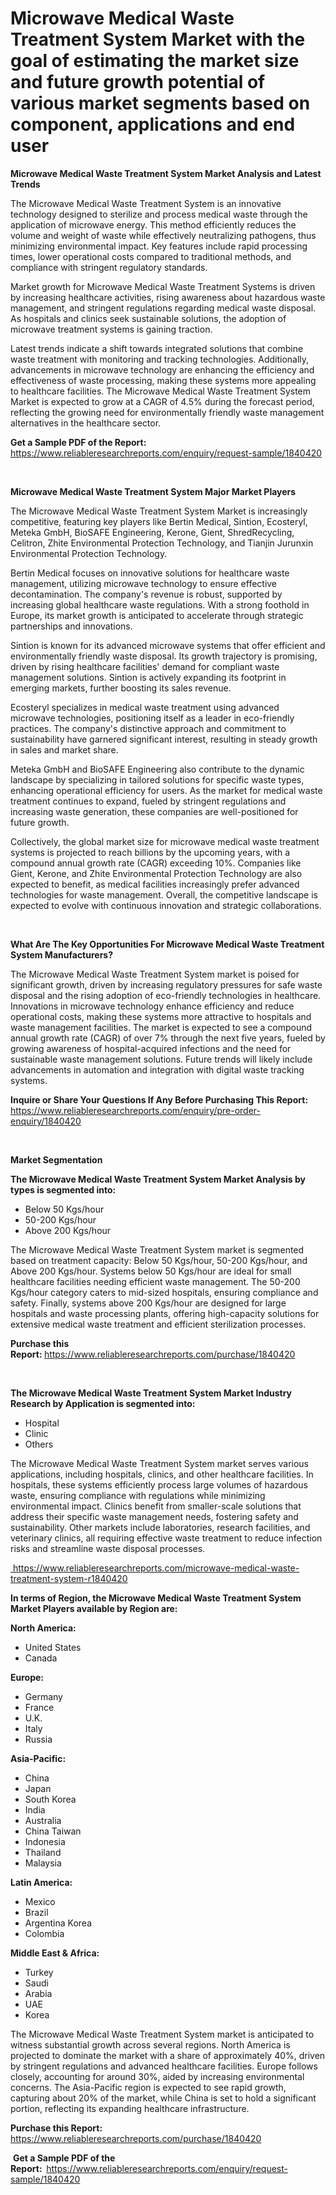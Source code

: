 <p><h1>Microwave Medical Waste Treatment System Market with the goal of estimating the market size and future growth potential of various market segments based on component, applications and end user</h1></p><p><strong>Microwave Medical Waste Treatment System Market Analysis and Latest Trends</strong></p>
<p><p>The Microwave Medical Waste Treatment System is an innovative technology designed to sterilize and process medical waste through the application of microwave energy. This method efficiently reduces the volume and weight of waste while effectively neutralizing pathogens, thus minimizing environmental impact. Key features include rapid processing times, lower operational costs compared to traditional methods, and compliance with stringent regulatory standards.</p><p>Market growth for Microwave Medical Waste Treatment Systems is driven by increasing healthcare activities, rising awareness about hazardous waste management, and stringent regulations regarding medical waste disposal. As hospitals and clinics seek sustainable solutions, the adoption of microwave treatment systems is gaining traction. </p><p>Latest trends indicate a shift towards integrated solutions that combine waste treatment with monitoring and tracking technologies. Additionally, advancements in microwave technology are enhancing the efficiency and effectiveness of waste processing, making these systems more appealing to healthcare facilities. The Microwave Medical Waste Treatment System Market is expected to grow at a CAGR of 4.5% during the forecast period, reflecting the growing need for environmentally friendly waste management alternatives in the healthcare sector.</p></p>
<p><strong>Get a Sample PDF of the Report:&nbsp;</strong> <a href="https://www.reliableresearchreports.com/enquiry/request-sample/1840420?utm_campaign=3066&utm_medium=2&utm_source=Github&utm_content=ia&utm_term=14042025&utm_id=microwave-medical-waste-treatment-system">https://www.reliableresearchreports.com/enquiry/request-sample/1840420</a></p>
<p>&nbsp;</p>
<p><strong>Microwave Medical Waste Treatment System Major Market Players</strong></p>
<p><p>The Microwave Medical Waste Treatment System Market is increasingly competitive, featuring key players like Bertin Medical, Sintion, Ecosteryl, Meteka GmbH, BioSAFE Engineering, Kerone, Gient, ShredRecycling, Celitron, Zhite Environmental Protection Technology, and Tianjin Jurunxin Environmental Protection Technology. </p><p>Bertin Medical focuses on innovative solutions for healthcare waste management, utilizing microwave technology to ensure effective decontamination. The company's revenue is robust, supported by increasing global healthcare waste regulations. With a strong foothold in Europe, its market growth is anticipated to accelerate through strategic partnerships and innovations.</p><p>Sintion is known for its advanced microwave systems that offer efficient and environmentally friendly waste disposal. Its growth trajectory is promising, driven by rising healthcare facilities' demand for compliant waste management solutions. Sintion is actively expanding its footprint in emerging markets, further boosting its sales revenue.</p><p>Ecosteryl specializes in medical waste treatment using advanced microwave technologies, positioning itself as a leader in eco-friendly practices. The company's distinctive approach and commitment to sustainability have garnered significant interest, resulting in steady growth in sales and market share.</p><p>Meteka GmbH and BioSAFE Engineering also contribute to the dynamic landscape by specializing in tailored solutions for specific waste types, enhancing operational efficiency for users. As the market for medical waste treatment continues to expand, fueled by stringent regulations and increasing waste generation, these companies are well-positioned for future growth.</p><p>Collectively, the global market size for microwave medical waste treatment systems is projected to reach billions by the upcoming years, with a compound annual growth rate (CAGR) exceeding 10%. Companies like Gient, Kerone, and Zhite Environmental Protection Technology are also expected to benefit, as medical facilities increasingly prefer advanced technologies for waste management. Overall, the competitive landscape is expected to evolve with continuous innovation and strategic collaborations.</p></p>
<p>&nbsp;</p>
<p><strong>What Are The Key Opportunities For Microwave Medical Waste Treatment System Manufacturers?</strong></p>
<p><p>The Microwave Medical Waste Treatment System market is poised for significant growth, driven by increasing regulatory pressures for safe waste disposal and the rising adoption of eco-friendly technologies in healthcare. Innovations in microwave technology enhance efficiency and reduce operational costs, making these systems more attractive to hospitals and waste management facilities. The market is expected to see a compound annual growth rate (CAGR) of over 7% through the next five years, fueled by growing awareness of hospital-acquired infections and the need for sustainable waste management solutions. Future trends will likely include advancements in automation and integration with digital waste tracking systems.</p></p>
<p><strong>Inquire or Share Your Questions If Any Before Purchasing This Report:</strong> <a href="https://www.reliableresearchreports.com/enquiry/pre-order-enquiry/1840420?utm_campaign=3066&utm_medium=2&utm_source=Github&utm_content=ia&utm_term=14042025&utm_id=microwave-medical-waste-treatment-system">https://www.reliableresearchreports.com/enquiry/pre-order-enquiry/1840420</a></p>
<p>&nbsp;</p>
<p><strong>Market Segmentation</strong></p>
<p><strong>The Microwave Medical Waste Treatment System Market Analysis by types is segmented into:</strong></p>
<p><ul><li>Below 50 Kgs/hour</li><li>50-200 Kgs/hour</li><li>Above 200 Kgs/hour</li></ul></p>
<p><p>The Microwave Medical Waste Treatment System market is segmented based on treatment capacity: Below 50 Kgs/hour, 50-200 Kgs/hour, and Above 200 Kgs/hour. Systems below 50 Kgs/hour are ideal for small healthcare facilities needing efficient waste management. The 50-200 Kgs/hour category caters to mid-sized hospitals, ensuring compliance and safety. Finally, systems above 200 Kgs/hour are designed for large hospitals and waste processing plants, offering high-capacity solutions for extensive medical waste treatment and efficient sterilization processes.</p></p>
<p><strong>Purchase this Report:&nbsp;</strong><a href="https://www.reliableresearchreports.com/purchase/1840420?utm_campaign=3066&utm_medium=2&utm_source=Github&utm_content=ia&utm_term=14042025&utm_id=microwave-medical-waste-treatment-system">https://www.reliableresearchreports.com/purchase/1840420</a></p>
<p>&nbsp;</p>
<p><strong>The Microwave Medical Waste Treatment System Market Industry Research by Application is segmented into:</strong></p>
<p><ul><li>Hospital</li><li>Clinic</li><li>Others</li></ul></p>
<p><p>The Microwave Medical Waste Treatment System market serves various applications, including hospitals, clinics, and other healthcare facilities. In hospitals, these systems efficiently process large volumes of hazardous waste, ensuring compliance with regulations while minimizing environmental impact. Clinics benefit from smaller-scale solutions that address their specific waste management needs, fostering safety and sustainability. Other markets include laboratories, research facilities, and veterinary clinics, all requiring effective waste treatment to reduce infection risks and streamline waste disposal processes.</p></p>
<p><a href="https://www.reliableresearchreports.com/microwave-medical-waste-treatment-system-r1840420?utm_campaign=3066&utm_medium=2&utm_source=Github&utm_content=ia&utm_term=14042025&utm_id=microwave-medical-waste-treatment-system">&nbsp;https://www.reliableresearchreports.com/microwave-medical-waste-treatment-system-r1840420</a></p>
<p><strong>In terms of Region, the Microwave Medical Waste Treatment System Market Players available by Region are:</strong></p>
<p>
    <p> <strong> North America: </strong>
        <ul>
            <li>United States</li>
            <li>Canada</li>
        </ul>
        </p> 
    <p> <strong> Europe: </strong>
        <ul>
            <li>Germany</li>
            <li>France</li>
            <li>U.K.</li>
            <li>Italy</li>
            <li>Russia</li>
        </ul>
        </p> 
    <p> <strong> Asia-Pacific: </strong>
        <ul>
            <li>China</li>
            <li>Japan</li>
            <li>South Korea</li>
            <li>India</li>
            <li>Australia</li>
            <li>China Taiwan</li>
            <li>Indonesia</li>
            <li>Thailand</li>
            <li>Malaysia</li>
        </ul>
        </p> 
    <p> <strong> Latin America: </strong>
        <ul>
            <li>Mexico</li>
            <li>Brazil</li>
            <li>Argentina Korea</li>
            <li>Colombia</li>
        </ul>
        </p> 
    <p> <strong> Middle East & Africa: </strong>
        <ul>
            <li>Turkey</li>
            <li>Saudi</li>
            <li>Arabia</li>
            <li>UAE</li>
            <li>Korea</li>
        </ul>
    </p>
    </p>
<p><p>The Microwave Medical Waste Treatment System market is anticipated to witness substantial growth across several regions. North America is projected to dominate the market with a share of approximately 40%, driven by stringent regulations and advanced healthcare facilities. Europe follows closely, accounting for around 30%, aided by increasing environmental concerns. The Asia-Pacific region is expected to see rapid growth, capturing about 20% of the market, while China is set to hold a significant portion, reflecting its expanding healthcare infrastructure.</p></p>
<p><strong>Purchase this Report: </strong><a href="https://www.reliableresearchreports.com/purchase/1840420?utm_campaign=3066&utm_medium=2&utm_source=Github&utm_content=ia&utm_term=14042025&utm_id=microwave-medical-waste-treatment-system">https://www.reliableresearchreports.com/purchase/1840420</a></p>
<p>&nbsp;<strong>Get a Sample PDF of the Report:&nbsp;&nbsp;</strong><a href="https://www.reliableresearchreports.com/enquiry/request-sample/1840420?utm_campaign=3066&utm_medium=2&utm_source=Github&utm_content=ia&utm_term=14042025&utm_id=microwave-medical-waste-treatment-system">https://www.reliableresearchreports.com/enquiry/request-sample/1840420</a></p>
<p><strong></strong></p>
<p><p></p><p></p><p></p></p>